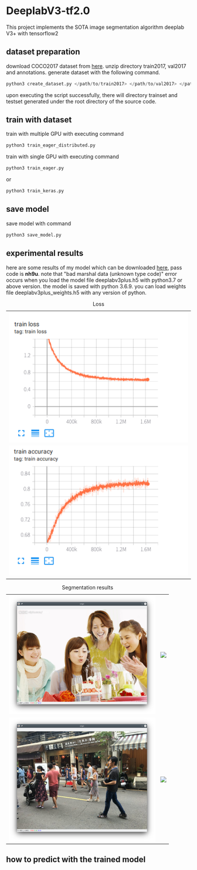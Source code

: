 # DeeplabV3-tf2.0
This project implements the SOTA image segmentation algorithm deeplab V3+ with tensorflow2

## dataset preparation

download COCO2017 dataset from [here](https://cocodataset.org/). unzip directory train2017, val2017 and annotations. generate dataset with the following command.

```python
python3 create_dataset.py </path/to/train2017> </path/to/val2017> </path/to/annotations>
```

upon executing the script successfully, there will directory trainset and testset generated under the root directory of the source code.

## train with dataset

train with multiple GPU with executing command

```python
python3 train_eager_distributed.py
```

train with single GPU with executing command

```python
python3 train_eager.py
```

or 

```python
python3 train_keras.py
```

## save model

save model with command

```python
python3 save_model.py
```

## experimental results

here are some results of my model which can be downloaded [here](https://pan.baidu.com/s/1qa7hHPr77syvP2wdbOMdrQ), pass code is **nh9u**. note that "bad marshal data (unknown type code)" error occurs when you load the model file deeplabv3plus.h5 with python3.7 or above version. the model is saved with python 3.6.9. you can load weights file deeplabv3plus_weights.h5 with any version of python.

<p align="center">
  <table>
    <caption>Loss</caption>
    <tr><td><img src="imgs/loss.png" alt="train loss" width="800" /></td></tr>
    <tr><td><img src="imgs/accuracy.png" alt="train accuracy" width="800"></td></tr>
  </table>
</p>
<p align="center">
  <table>
    <caption>Segmentation results</caption>
    <tr>
      <td><img src="imgs/img1.png" width="400" /></td>
      <td><img src="imgs/res1.png" width="400" /></td>
    </tr>
    <tr>
      <td><img src="imgs/img2.png" width="400" /></td>
      <td><img src="imgs/res2.png" width="400" /></td>
    </tr>
  </table>
</p>

## how to predict with the trained model

